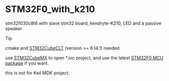 # STM32F0_with_k210
stm32f030c8t6 with slave stm32 board, kendryte-K210, LED and a passive speaker

> [!TIP]
> cmake and [STM32CubeCLT](https://www.st.com.cn/en/development-tools/stm32cubeclt.html) (version >= 6.14.1) needed.
>
> use [STM32CubeMX](https://www.st.com.cn/zh/development-tools/stm32cubemx.html) to open *.ioc project, and use the latest [STM32F0 MCU package](https://www.st.com.cn/zh/embedded-software/stm32cubef0.html#get-software) if you want.
> 
> this is not for Keil MDK project.